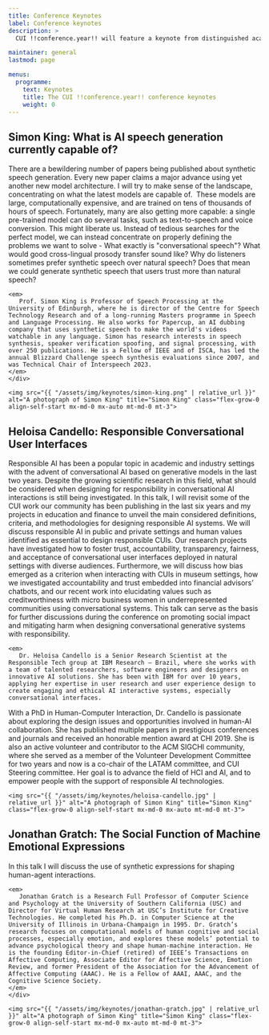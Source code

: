 ```yaml
---
title: Conference Keynotes
label: Conference keynotes
description: >
  CUI !!conference.year!! will feature a keynote from distinguished academic: Simon King from the University of Edinburgh.

maintainer: general
lastmod: page

menus:
  programme:
    text: Keynotes
    title: The CUI !!conference.year!! conference keynotes
    weight: 0
---
```



## Simon King: What is AI speech generation currently capable of?

<div class="d-flex flex-md-row flex-column">
	<div class="flex-grow-1 pe-3">
	<p>
		There are a bewildering number of papers being published about synthetic speech generation. Every new paper claims a major advance using yet another new model architecture. I will try to make sense of the landscape, concentrating on what the latest models are capable of.  These models are large, computationally expensive, and are trained on tens of thousands of hours of speech. Fortunately, many are also getting more capable: a single pre-trained model can do several tasks, such as text-to-speech and voice conversion. This might liberate us. Instead of tedious searches for the perfect model, we can instead concentrate on properly defining the problems we want to solve - What exactly is "conversational speech"? What would good cross-lingual prosody transfer sound like? Why do listeners sometimes prefer synthetic speech over natural speech? Does that mean we could generate synthetic speech that users trust more than natural speech?
	</p>
	
    <em>
       Prof. Simon King is Professor of Speech Processing at the University of Edinburgh, where he is director of the Centre for Speech Technology Research and of a long-running Masters programme in Speech and Language Processing. He also works for Papercup, an AI dubbing company that uses synthetic speech to make the world's videos watchable in any language. Simon has research interests in speech synthesis, speaker verification spoofing, and signal processing, with over 250 publications. He is a Fellow of IEEE and of ISCA, has led the annual Blizzard Challenge speech synthesis evaluations since 2007, and was Technical Chair of Interspeech 2023.
    </em>
    </div>
        
    <img src="{{ "/assets/img/keynotes/simon-king.png" | relative_url }}" alt="A photograph of Simon King" title="Simon King" class="flex-grow-0 align-self-start mx-md-0 mx-auto mt-md-0 mt-3">
</div>

## Heloisa Candello: Responsible Conversational User Interfaces

<div class="d-flex flex-md-row flex-column">
  <div class="flex-grow-1 pe-3">
  <p>
    Responsible AI has been a popular topic in academic and industry settings with the advent of conversational AI based on generative models in the last two years. Despite the growing scientific research in this field, what should be considered when designing for responsibility in conversational AI interactions is still being investigated. In this talk, I will revisit some of the CUI work our community has been publishing in the last six years and my projects in education and finance to unveil the main considered definitions, criteria, and methodologies for designing responsible AI systems. We will discuss responsible AI in public and private settings and human values identified as essential to design responsible CUIs. Our research projects have investigated how to foster trust, accountability, transparency, fairness, and acceptance of conversational user interfaces deployed in natural settings with diverse audiences. Furthermore, we will discuss how bias emerged as a criterion when interacting with CUIs in museum settings, how we investigated accountability and trust embedded into financial advisors’ chatbots, and our recent work into elucidating values such as creditworthiness with micro business women in underrepresented communities using conversational systems. This talk can serve as the basis for further discussions during the conference on promoting social impact and mitigating harm when designing conversational generative systems with responsibility.
  </p>
  
    <em>
       Dr. Heloisa Candello is a Senior Research Scientist at the Responsible Tech group at IBM Research – Brazil, where she works with a team of talented researchers, software engineers and designers on innovative AI solutions. She has been with IBM for over 10 years, applying her expertise in user research and user experience design to create engaging and ethical AI interactive systems, especially conversational interfaces.
With a PhD in Human-Computer Interaction, Dr. Candello is passionate about exploring the design issues and opportunities involved in human-AI collaboration. She has published multiple papers in prestigious conferences and journals and received an honorable mention award at CHI 2019. She is also an active volunteer and contributor to the ACM SIGCHI community, where she served as a member of the Volunteer Development Committee for two years and now is a co-chair of the LATAM committee, and CUI Steering committee. Her goal is to advance the field of HCI and AI, and to empower people with the support of responsible AI technologies.
    </em>
    </div>
        
    <img src="{{ "/assets/img/keynotes/heloisa-candello.jpg" | relative_url }}" alt="A photograph of Simon King" title="Simon King" class="flex-grow-0 align-self-start mx-md-0 mx-auto mt-md-0 mt-3">
</div>

## Jonathan Gratch: The Social Function of Machine Emotional Expressions

<div class="d-flex flex-md-row flex-column">
  <div class="flex-grow-1 pe-3">
  <p>
    In this talk I will discuss the use of synthetic expressions for shaping human-agent interactions.
  </p>
  
    <em>
       Jonathan Gratch is a Research Full Professor of Computer Science and Psychology at the University of Southern California (USC) and Director for Virtual Human Research at USC’s Institute for Creative Technologies. He completed his Ph.D. in Computer Science at the University of Illinois in Urbana-Champaign in 1995. Dr. Gratch’s research focuses on computational models of human cognitive and social processes, especially emotion, and explores these models’ potential to advance psychological theory and shape human-machine interaction. He is the founding Editor-in-Chief (retired) of IEEE’s Transactions on Affective Computing, Associate Editor for Affective Science, Emotion Review, and former President of the Association for the Advancement of Affective Computing (AAAC). He is a Fellow of AAAI, AAAC, and the Cognitive Science Society.
    </em>
    </div>
        
    <img src="{{ "/assets/img/keynotes/jonathan-gratch.jpg" | relative_url }}" alt="A photograph of Simon King" title="Simon King" class="flex-grow-0 align-self-start mx-md-0 mx-auto mt-md-0 mt-3">
</div>